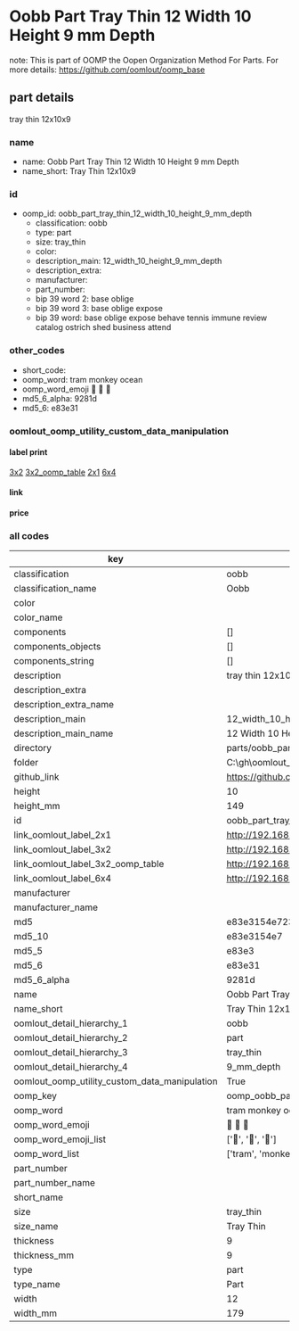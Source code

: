 # Oobb Part Tray Thin 12 Width 10 Height 9 mm Depth  

note: This is part of OOMP the Oopen Organization Method For Parts. For more details: https://github.com/oomlout/oomp_base

##  part details
  



tray thin 12x10x9



### name
* name: Oobb Part Tray Thin 12 Width 10 Height 9 mm Depth
* name_short: Tray Thin 12x10x9 
### id
* oomp_id: oobb_part_tray_thin_12_width_10_height_9_mm_depth
  * classification: oobb
  * type: part
  * size: tray_thin
  * color: 
  * description_main: 12_width_10_height_9_mm_depth
  * description_extra: 
  * manufacturer: 
  * part_number: 
  * bip 39 word 2: base oblige
  * bip 39 word 3: base oblige expose
  * bip 39 word: base oblige expose behave tennis immune review catalog ostrich shed business attend

### other_codes
* short_code: 
* oomp_word: tram monkey ocean
* oomp_word_emoji :tram: :monkey: :ocean:
* md5_6_alpha: 9281d
* md5_6: e83e31






### oomlout_oomp_utility_custom_data_manipulation
#### label print
[3x2](http://192.168.1.245:1112/?label=oomp%209281d)
[3x2_oomp_table](http://192.168.1.108:1112/?label=oomp%209281d)
[2x1](http://192.168.1.242:1112/?label=oomp%209281d)
[6x4](http://192.168.1.55:1112/?label=oomp%209281d)    

#### link

                              

#### price







### all codes 
| key | value |  
| --- | --- |  
| classification | oobb |  
| classification_name | Oobb |  
| color |  |  
| color_name |  |  
| components | [] |  
| components_objects | [] |  
| components_string | [] |  
| description | tray thin 12x10x9 |  
| description_extra |  |  
| description_extra_name |  |  
| description_main | 12_width_10_height_9_mm_depth |  
| description_main_name | 12 Width 10 Height 9 mm Depth |  
| directory | parts/oobb_part_tray_thin_12_width_10_height_9_mm_depth |  
| folder | C:\gh\oomlout_oobb_version_4_generated_parts\parts\oobb_part_tray_thin_12_width_10_height_9_mm_depth |  
| github_link | https://github.com/oomlout/oomlout_oomp_part_src/tree/main/parts/oobb_part_tray_thin_12_width_10_height_9_mm_depth |  
| height | 10 |  
| height_mm | 149 |  
| id | oobb_part_tray_thin_12_width_10_height_9_mm_depth |  
| link_oomlout_label_2x1 | http://192.168.1.242:1112/?label=oomp%209281d |  
| link_oomlout_label_3x2 | http://192.168.1.245:1112/?label=oomp%209281d |  
| link_oomlout_label_3x2_oomp_table | http://192.168.1.108:1112/?label=oomp%209281d |  
| link_oomlout_label_6x4 | http://192.168.1.55:1112/?label=oomp%209281d |  
| manufacturer |  |  
| manufacturer_name |  |  
| md5 | e83e3154e723f711c6ef9146a1660897 |  
| md5_10 | e83e3154e7 |  
| md5_5 | e83e3 |  
| md5_6 | e83e31 |  
| md5_6_alpha | 9281d |  
| name | Oobb Part Tray Thin 12 Width 10 Height 9 mm Depth |  
| name_short | Tray Thin 12x10x9  |  
| oomlout_detail_hierarchy_1 | oobb |  
| oomlout_detail_hierarchy_2 | part |  
| oomlout_detail_hierarchy_3 | tray_thin |  
| oomlout_detail_hierarchy_4 | 9_mm_depth |  
| oomlout_oomp_utility_custom_data_manipulation | True |  
| oomp_key | oomp_oobb_part_tray_thin_12_width_10_height_9_mm_depth |  
| oomp_word | tram monkey ocean |  
| oomp_word_emoji | :tram: :monkey: :ocean: |  
| oomp_word_emoji_list | [':tram:', ':monkey:', ':ocean:'] |  
| oomp_word_list | ['tram', 'monkey', 'ocean'] |  
| part_number |  |  
| part_number_name |  |  
| short_name |  |  
| size | tray_thin |  
| size_name | Tray Thin |  
| thickness | 9 |  
| thickness_mm | 9 |  
| type | part |  
| type_name | Part |  
| width | 12 |  
| width_mm | 179 |  
